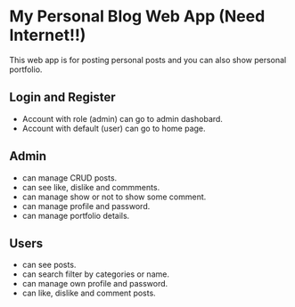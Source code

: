 
# My Personal Blog Web App (Need Internet!!)

This web app is for posting personal posts and you can also show personal portfolio.


## Login and Register

 - Account with role (admin) can go to admin dashobard.
 - Account with default (user) can go to home page.


## Admin

- can manage CRUD posts.
- can see like, dislike and commments.
- can manage show or not to show some comment.
- can manage profile and password.
- can manage portfolio details.



## Users

- can see posts.
- can search filter by categories or name.
- can manage own profile and password.
- can like, dislike and comment posts.

